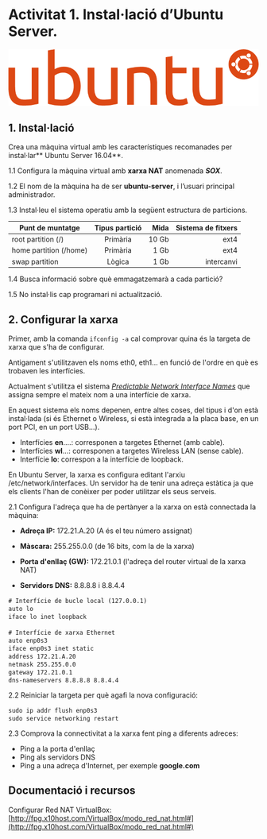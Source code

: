 <!-- notoc -->

# Activitat 1. Instal·lació d’Ubuntu Server.

![> imatge](/assets/ubuntu-logo.png)

## 1. Instal·lació

Crea una màquina virtual amb les característiques recomanades per instal·lar** Ubuntu Server 16.04**.

1.1 Configura la màquina virtual amb **xarxa NAT** anomenada **_SOX_**.

1.2 El nom de la màquina ha de ser **ubuntu-server**, i l’usuari principal administrador.

1.3 Instal·leu el sistema operatiu amb la següent estructura de particions.

| Punt de muntatge        | Tipus partició           | Mida  | Sistema de fitxers |
| ------------- |:-------------:| -----:|-------:|
| root partition (/)      | Primària | 10 Gb | ext4 |
| home partition (/home)      | Primària      |   1 Gb | ext4 |
| swap partition | Lògica      |    1 Gb | intercanvi |


1.4 Busca informació sobre què emmagatzemarà a cada partició? 

1.5 No instal·lis cap programari ni actualització.

## 2. Configurar la xarxa

Primer, amb la comanda `ifconfig -a` cal comprovar quina és la targeta de xarxa que s'ha de configurar.

Antigament s'utilitzaven els noms eth0, eth1... en funció de l'ordre en què es trobaven les interfícies.

Actualment s'utilitza el sistema _[Predictable Network Interface Names](https://www.freedesktop.org/wiki/Software/systemd/PredictableNetworkInterfaceNames/)_ que assigna sempre el mateix nom a una interfície de xarxa.

En aquest sistema els noms depenen, entre altes coses, del tipus i d'on està instal·lada (si és Ethernet o Wireless, si està integrada a la placa base, en un port PCI, en  un port USB...).
* Interfícies **en**....: corresponen a targetes Ethernet (amb cable).
* Interfícies **wl**...: corresponen a targetes Wireless LAN (sense cable).
* Interfície **lo**: correspon a la interfície de loopback.

En Ubuntu Server, la xarxa es configura editant l'arxiu /etc/network/interfaces.
Un servidor ha de tenir una adreça estàtica ja que els clients l'han de conèixer per poder utilitzar els seus serveis.

2.1 Configura l'adreça que ha de pertànyer a la xarxa on està connectada la màquina:

* **Adreça IP:** 172.21.A.20 (A és el teu número assignat)

* **Màscara:** 255.255.0.0 (de 16 bits, com la de la xarxa)

* **Porta d'enllaç (GW):** 172.21.0.1 (l'adreça del router virtual de la xarxa NAT)

* **Servidors DNS:** 8.8.8.8 i 8.8.4.4

```
# Interfície de bucle local (127.0.0.1)
auto lo
iface lo inet loopback

# Interfície de xarxa Ethernet
auto enp0s3
iface enp0s3 inet static
address 172.21.A.20
netmask 255.255.0.0
gateway 172.21.0.1
dns-nameservers 8.8.8.8 8.8.4.4
```

2.2 Reiniciar la targeta per què agafi la nova configuració:

```
sudo ip addr flush enp0s3
sudo service networking restart
```

2.3 Comprova la connectivitat a la xarxa fent ping a diferents adreces:

* Ping a la porta d'enllaç
* Ping als servidors DNS
* Ping a una adreça d'Internet, per exemple **google.com**

## Documentació i recursos

Configurar Red NAT VirtualBox: [http://fpg.x10host.com/VirtualBox/modo_red_nat.html#](http://fpg.x10host.com/VirtualBox/modo_red_nat.html#)

